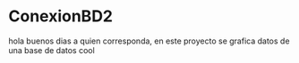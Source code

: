 # ConexionBD2
hola buenos dias a quien corresponda, en este proyecto se grafica datos de una
base de datos
cool
